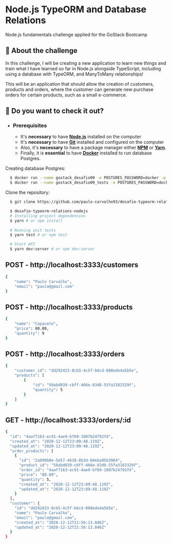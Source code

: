# Node.js TypeORM and Database Relations

Node.js fundamentals challenge applied for the GoStack Bootcamp

## :rocket: About the challenge

In this challenge, I will be creating a new application to learn new things and train what I have learned so far in Node.js alongside TypeScript, including using a database with TypeORM, and ManyToMany relationships!

This will be an application that should allow the creation of customers, products and orders, where the customer can generate new purchase orders for certain products, such as a small e-commerce.

## :hammer: Do you want to check it out?

- ### **Prerequisites**

  - It's **necessary** to have **[Node.js](https://nodejs.org/en/)** installed on the computer
  - It's **necessary** to have **[Git](https://git-scm.com/)** installed and configured on the computer
  - Also, it's **necessary** to have a package manager either **[NPM](https://www.npmjs.com/)** or **[Yarn](https://yarnpkg.com/)**.
  - Finally, it is **essential** to have **[Docker](https://www.docker.com/)** installed to run database Postgres.
  
 
Creating database Postgres:

```sh
  $ docker run --name gostack_desafio09 -e POSTGRES_PASSWORD=docker -p 5432:5432 -d postgres
  $ docker run --name gostack_desafio09_tests -e POSTGRES_PASSWORD=docker -p 5432:5432 -d postgres
``` 

Clone the repository:

```sh
  $ git clone https://github.com/paulo-carvalho93/desafio-typeorm-relations-nodejs.git
```

```sh
  $ desafio-typeorm-relations-nodejs
  # Installing project dependencies
  $ yarn # or npm install
  
  # Running unit tests
  $ yarn test # or npm test

  # Start API
  $ yarn dev:server # or npm dev:server

```

## POST - http://localhost:3333/customers
```sh
{
	"name": "Paulo Carvalho",
	"email": "paulo@gmail.com"
}

```

## POST - http://localhost:3333/products
```sh
{
	"name": "Capacete",
	"price": 80.00,
	"quantity": 9
}
```

## POST - http://localhost:3333/orders
```sh
{
	"customer_id": "dd292423-8cb5-4c5f-b6cd-080ede4a5b5e",
	"products": [
		{
			"id": "50abd039-cbff-466e-83d8-55fa3183329f",
			"quantity": 5
		}
	]
}

```

## GET - http://localhost:3333/orders/:id
```sh
{
  "id": "4aaf7163-ec91-4ae9-bf69-1807b24792fd",
  "created_at": "2020-12-12T23:09:48.119Z",
  "updated_at": "2020-12-12T23:09:48.119Z",
  "order_products": [
    {
      "id": "2a090b0e-5e57-4618-8b3d-b0eba95b3964",
      "product_id": "50abd039-cbff-466e-83d8-55fa3183329f",
      "order_id": "4aaf7163-ec91-4ae9-bf69-1807b24792fd",
      "price": "80.00",
      "quantity": 5,
      "created_at": "2020-12-12T23:09:48.119Z",
      "updated_at": "2020-12-12T23:09:48.119Z"
    }
  ],
  "customer": {
    "id": "dd292423-8cb5-4c5f-b6cd-080ede4a5b5e",
    "name": "Paulo Carvalho",
    "email": "paulo@gmail.com",
    "created_at": "2020-12-12T21:56:13.846Z",
    "updated_at": "2020-12-12T21:56:13.846Z"
  }
}
```


